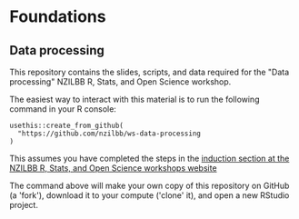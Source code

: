 # Foundations
## Data processing

This repository contains the slides, scripts, and data required for the
"Data processing" NZILBB R, Stats, and Open Science workshop.

The easiest way to interact with this material is to run the following command
in your R console:

```{r}
usethis::create_from_github(
  "https://github.com/nzilbb/ws-data-processing
)
```

This assumes you have completed the steps in the [induction section at the
NZILBB R, Stats, and Open Science workshops website](https://nzilbb.github.io/statistics_workshops/#sec-induction)

The command above will make your own copy of this repository on GitHub (a
'fork'), download it to your compute ('clone' it), and open a new RStudio 
project.
